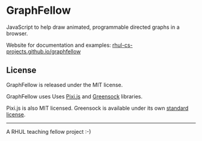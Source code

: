 GraphFellow
===========

JavaScript to help draw animated, programmable directed graphs in a browser.

Website for documentation and examples: [rhul-cs-projects.github.io/graphfellow](https://rhul-cs-projects.github.io/graphfellow/)


License
-------

GraphFellow is released under the MIT license.

GraphFellow uses Uses [Pixi.js](https://www.pixijs.com) and [Greensock](https://greensock.com) libraries.

Pixi.js is also MIT licensed. Greensock is available under its own
[standard license](https://greensock.com/standard-license).


---

A RHUL teaching fellow project :-)




